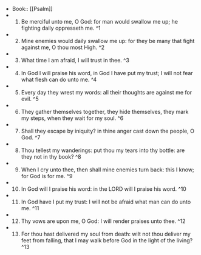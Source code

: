 - Book:: [[Psalm]]
- 1. Be merciful unto me, O God: for man would swallow me up; he fighting daily oppresseth me. ^1
- 2. Mine enemies would daily swallow me up: for they be many that fight against me, O thou most High. ^2
- 3. What time I am afraid, I will trust in thee. ^3
- 4. In God I will praise his word, in God I have put my trust; I will not fear what flesh can do unto me. ^4
- 5. Every day they wrest my words: all their thoughts are against me for evil. ^5
- 6. They gather themselves together, they hide themselves, they mark my steps, when they wait for my soul. ^6
- 7. Shall they escape by iniquity? in thine anger cast down the people, O God. ^7
- 8. Thou tellest my wanderings: put thou my tears into thy bottle: are they not in thy book? ^8
- 9. When I cry unto thee, then shall mine enemies turn back: this I know; for God is for me. ^9
- 10. In God will I praise his word: in the LORD will I praise his word. ^10
- 11. In God have I put my trust: I will not be afraid what man can do unto me. ^11
- 12. Thy vows are upon me, O God: I will render praises unto thee. ^12
- 13. For thou hast delivered my soul from death: wilt not thou deliver my feet from falling, that I may walk before God in the light of the living? ^13
